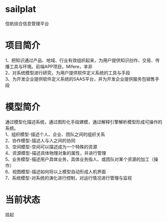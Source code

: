 # sailplat
信帆综合信息管理平台
# 项目简介
  1、把知识通过产品、地域、行业有效组织起来，为用户提供知识创作、交易、传播工具与环境。前端APP项目，Mifere，芈非</br>
  2、对系统模型进行研究，为用户提供软件定义系统的工具与手段</br>
  3、为开发企业提供软件定义系统的SAAS平台，并为开发企业提供服务包销售手段</br>
# 模型简介
  通过模型化描述系统，通过图形化手段建模，通过解释引擎解析模型形成可操作的系统。</br>
  1、组织模型-描述个人、企业、团队之间的组织关系</br>
  2、协作模型-描述人与人之间的协同</br>
  3、空间模型-空间可以描述成为一个特殊的资源</br>
  4、资源模型-描述具体物理对象的属性，并进行管理</br>
  5、业务模型-描述用户具体业务，具体业务指人、或团队对某个资源的加工（操作）</br>
  6、视图模型-描述如何将以上模型自动形成人机界面</br>
  7、系统模型-对系统的演化进行控制，对运行情况进行管理与监视</br>
# 当前状态
挂起
